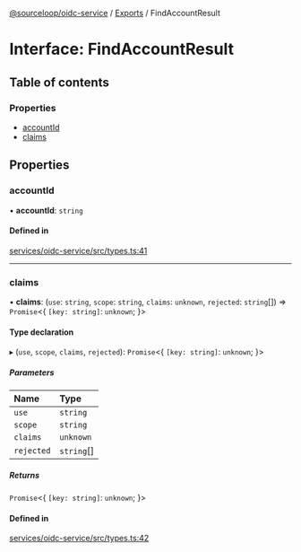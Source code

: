 [@sourceloop/oidc-service](../README.md) / [Exports](../modules.md) / FindAccountResult

# Interface: FindAccountResult

## Table of contents

### Properties

- [accountId](FindAccountResult.md#accountid)
- [claims](FindAccountResult.md#claims)

## Properties

### accountId

• **accountId**: `string`

#### Defined in

[services/oidc-service/src/types.ts:41](https://github.com/sourcefuse/loopback4-microservice-catalog/blob/68ec38a2a/services/oidc-service/src/types.ts#L41)

___

### claims

• **claims**: (`use`: `string`, `scope`: `string`, `claims`: `unknown`, `rejected`: `string`[]) => `Promise`<{ `[key: string]`: `unknown`;  }\>

#### Type declaration

▸ (`use`, `scope`, `claims`, `rejected`): `Promise`<{ `[key: string]`: `unknown`;  }\>

##### Parameters

| Name | Type |
| :------ | :------ |
| `use` | `string` |
| `scope` | `string` |
| `claims` | `unknown` |
| `rejected` | `string`[] |

##### Returns

`Promise`<{ `[key: string]`: `unknown`;  }\>

#### Defined in

[services/oidc-service/src/types.ts:42](https://github.com/sourcefuse/loopback4-microservice-catalog/blob/68ec38a2a/services/oidc-service/src/types.ts#L42)
